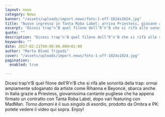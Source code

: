 ```yaml
---
layout: news
category: News
banner: "/assets/uploads/import.news/foto-1-off-1024x1024.jpg"
title: "Nuovo ingresso in Tanta Roba Label: arriva Priestess, giovane artista trap’n’B"
excerpt: "Dicesi trap’n’B quel filone dell’R’n’B che si rifà alle sonorità della trap: ormai ampiamente sdoganato da artiste come Rihanna e Beyoncé, sbarca anche in Italia grazie a Priestess, giovanissima cantante pugliese che ha appena firmato un contratto con Tanta Roba Label, dopo vari featuring con MadMan. Torno domani è il suo singolo di esordio, prodotto [&hellip"
quote: ""
description: "Dicesi trap’n’B quel filone dell’R’n’B che si rifà alle sonorità della trap: ormai ampiamente sdoganato da artiste come Rihanna e Beyoncé, sbarca anche in Italia grazie a Priestess, giovanissima cantante pugliese che ha appena firmato un contratto con Tanta Roba Label, dopo vari featuring con MadMan. Torno domani è il suo singolo di esordio, prodotto [&hellip"
keywords: ""
date: 2017-02-21T00:00:00.000+01:00
author: "Marta Blumi Tripodi"
cover: "/assets/uploads/import.news/foto-1-off-1024x1024.jpg"
pagination:
  enabled: true

---
```


Dicesi trap’n’B quel filone dell’R’n’B che si rifà alle sonorità della trap: ormai ampiamente sdoganato da artiste come Rihanna e Beyoncé, sbarca anche in Italia grazie a Priestess, giovanissima cantante pugliese che ha appena firmato un contratto con Tanta Roba Label, dopo vari featuring con MadMan. _Torno domani_ è il suo singolo di esordio, prodotto da Ombra e PK: potete vedere il video qui sopra. Enjoy!